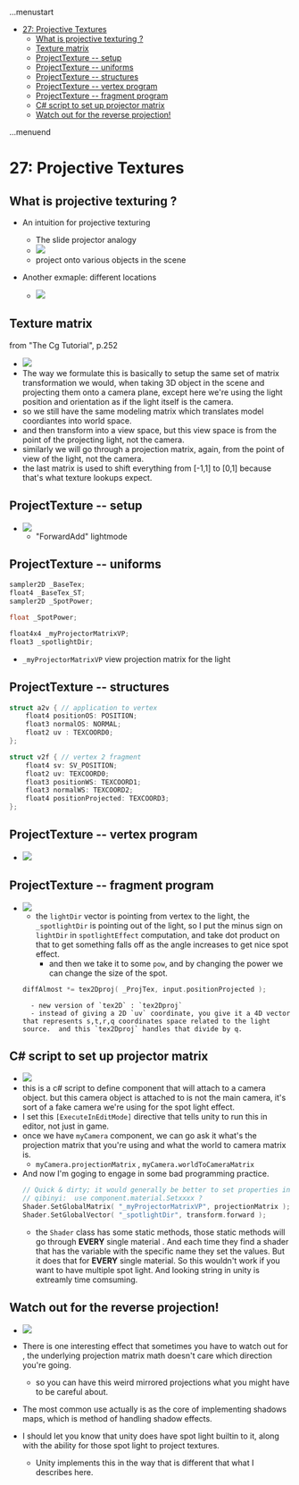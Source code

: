 ...menustart

- [27: Projective Textures](#3037d1aee3dbe87b7c6cfd54b93e9076)
    - [What is projective texturing ?](#9c98f87935de072fe08a8a44c16fb59a)
    - [Texture matrix](#39745511f68e78b75ef8d614d1a7cb0f)
    - [ProjectTexture -- setup](#5a58a9056874e1d2458521976f667a70)
    - [ProjectTexture -- uniforms](#d5f409ac7d9ee2c916763d5f31290c21)
    - [ProjectTexture -- structures](#2c0007b7b967ea830273fbe9e9ea38c1)
    - [ProjectTexture -- vertex program](#5d59a90b289ef216c29995159eb7e874)
    - [ProjectTexture -- fragment program](#810d334284b3e4ecbaec32b318395082)
    - [C# script to set up projector matrix](#e2dd661e030d10dae5388ff8097b1df7)
    - [Watch out for the reverse projection!](#5188162a545a23b057c660be02d12070)

...menuend


<h2 id="3037d1aee3dbe87b7c6cfd54b93e9076"></h2>


# 27: Projective Textures

<h2 id="9c98f87935de072fe08a8a44c16fb59a"></h2>


## What is projective texturing ?

- An intuition for projective texturing
    - The slide projector analogy
    - ![](../imgs/gpu_projective_tex_ex_1.png)
    - project onto various objects in the scene

- Another exmaple:  different locations
    - ![](../imgs/gpu_projective_tex_ex_2.png)


<h2 id="39745511f68e78b75ef8d614d1a7cb0f"></h2>


## Texture matrix

from "The Cg Tutorial", p.252

- ![](../imgs/gpu_projective_tex_matrix_1.png)
- The way we formulate this is basically to setup the same set of matrix transformation we would, when taking 3D object in the scene and projecting them onto a camera plane, except here we're using the light position and orientation as if the light itself is the camera.
- so we still have the same  modeling matrix which translates model coordiantes into world space.
- and then transform into a view space, but this view space is from the point of the projecting light, not the camera.
- similarly we will go through a projection matrix, again, from the point of view of the light, not the camera.
- the last matrix is used to shift  everything from [-1,1] to [0,1] because that's what texture lookups expect.

<h2 id="5a58a9056874e1d2458521976f667a70"></h2>


## ProjectTexture -- setup

- ![](../imgs/gpu_project_texture_setup.png)
    - "ForwardAdd" lightmode


<h2 id="d5f409ac7d9ee2c916763d5f31290c21"></h2>


## ProjectTexture -- uniforms

```c
sampler2D _BaseTex;
float4 _BaseTex_ST;
sampler2D _SpotPower;

float _SpotPower;

float4x4 _myProjectorMatrixVP;
float3 _spotlightDir;
```

- `_myProjectorMatrixVP` view projection matrix for the light


<h2 id="2c0007b7b967ea830273fbe9e9ea38c1"></h2>


## ProjectTexture -- structures

```c
struct a2v { // application to vertex
    float4 positionOS: POSITION;
    float3 normalOS: NORMAL;
    float2 uv : TEXCOORD0;
}; 

struct v2f { // vertex 2 fragment
    float4 sv: SV_POSITION;
    float2 uv: TEXCOORD0;
    float3 positionWS: TEXCOORD1;
    float3 normalWS: TEXCOORD2;
    float4 positionProjected: TEXCOORD3;
};
```

<h2 id="5d59a90b289ef216c29995159eb7e874"></h2>


## ProjectTexture -- vertex program

- ![](../imgs/gpu_project_tex_vertex.png)


<h2 id="810d334284b3e4ecbaec32b318395082"></h2>


## ProjectTexture -- fragment program

- ![](../imgs/gpu_project_tex_fragment.png)
    - the `lightDir` vector is pointing from vertex to the light, the `_spotlightDir` is pointing out of the light, so I put the minus sign on `lightDir` in `spotlightEffect` computation, and take dot product on that to get something falls off as the angle increases to get nice spot effect.
        - and then we take it to some `pow`, and by changing the power we can change the size of the spot.
    ```c
    diffAlmost *= tex2Dproj( _ProjTex, input.positionProjected );
    ```
        - new version of `tex2D` : `tex2Dproj`
        - instead of giving a 2D `uv` coordinate, you give it a 4D vector that represents s,t,r,q coordinates space related to the light source.  and this `tex2Dproj` handles that divide by q.



<h2 id="e2dd661e030d10dae5388ff8097b1df7"></h2>


## C# script to set up projector matrix

- ![](../imgs/gpu_project_tex_setup_matrix_1.png)
- this is a c# script to define component that will attach to a camera object. but this camera object is attached to is not the main camera, it's sort of a fake camera we're using for the spot light effect.
- I set this `[ExecuteInEditMode]` directive that tells unity to run this in editor, not just in game.
- once we have `myCamera` component, we can go ask it what's the projection matrix that you're using and what the world to camera matrix is.
    - `myCamera.projectionMatrix` , `myCamera.worldToCameraMatrix`
- And now I'm goging to engage in some bad programming practice.
    ```c
    // Quick & dirty; it would generally be better to set properties in specific materials.
    // qibinyi:  use component.material.Setxxxx ?
    Shader.SetGlobalMatrix( "_myProjectorMatrixVP", projectionMatrix );
    Shader.SetGlobalVector( "_spotlightDir", transform.forward );
    ```
    - the `Shader` class has some static methods, those static methods will go through **EVERY** single material . And each time they find a shader that has the variable with the specific name they set the values. But it does that for **EVERY** single material. So this wouldn't work if you want to have multiple spot light. And looking string in unity is extreamly time comsuming.


<h2 id="5188162a545a23b057c660be02d12070"></h2>


## Watch out for the reverse projection!

- ![](../imgs/gpu_reverse_projection_watch_out.png)

- There is one  interesting effect that sometimes you have to watch out for ,  the underlying projection matrix math doesn't care which direction you're going.
    - so you can have this weird mirrored projections what you might have to be careful about.
- The most common use actually is as the core of implementing shadows maps, which is method of handling shadow effects.
- I should let you know that unity does have spot light builtin to it, along with the ability for those spot light to project textures.
    - Unity implements this in the way that is different that what I describes here.




